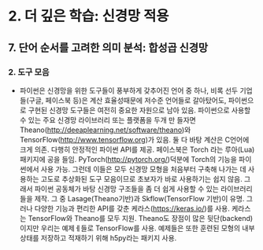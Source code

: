 # 2. 더 깊은 학습: 신경망 적용
## 7. 단어 순서를 고려한 의미 분석: 합성곱 신경망
### 2. 도구 모음
- 파이썬은 신경망을 위한 도구들이 풍부하게 갖추어진 언어 중 하나, 비록 선두 기업들(구글, 페이스북 등)은 계산 효율성때문에 저수준 언어들로 갈아탔어도, 파이썬으로 구현된 신경망 도구들은 여전히 중요한 자원으로 남아 있음. 파이썬으로 사용할 수 있는 주요 신경망 라이브러리 또는 플랫폼을 두개 만 들자면 Theano(http://deeaplearning.net/software/theano)와 TensorFlow(http://www.tensorflow.org)가 있음. 둘 다 바탕 계산은 C언어에 크게 의존. 다행히 안정적인 파이썬 API를 제공. 페이스북은 Torch 라는 루아(Lua) 패키지에 공을 들임. PyTorch(http://pytorch.org/)덕분에 Torch의 기능을 파이썬에서 사용 가능. 그런데 이들은 모두 신경망 모형을 처음부터 구축해 나가는 데 사용하는 고도로 추상화된 도구 모음이므로 초보자가 바로 사용하기는 쉽지 않음. 그래서 파이썬 공동체가 바탕 신경망 구조들을 좀 더 쉽게 사용할 수 있는 라이브러리들을 제작. 그 중 Lasage(Theano기반)과 Skflow(TensorFlow 기반)이 유명. 그러나 다양한 기능과 편리한 API를 갖춘 케라스(https://keras.io/)를 사용. 케라스는 TensorFlow와 Theano를 모두 지원. Theano도 장점이 많은 뒷단(backend)이지만 우리는 예제ㅔ들로 TensorFlow를 사용. 예제들은 또한 훈련된 모형의 내부 상태를 저장하고 적재하기 위해 h5py라는 패키지 사용.